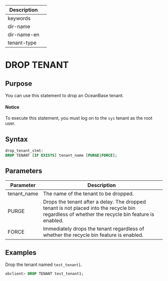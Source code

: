 | Description |                 |
|---------------|-----------------|
| keywords |                 |
| dir-name |                 |
| dir-name-en |                 |
| tenant-type |                 |

# DROP TENANT

## Purpose

You can use this statement to drop an OceanBase tenant.

  <main id="notice" type='notice'>
    <h4>Notice</h4>
    <p>To execute this statement, you must log on to the <code>sys</code> tenant as the root user. </p>
  </main>

## Syntax

```sql
drop_tenant_stmt:
DROP TENANT [IF EXISTS] tenant_name [PURGE|FORCE];
```

## Parameters

| **Parameter** | **Description** |
|-------------|--------------------------------------|
| tenant_name | The name of the tenant to be dropped.  |
| PURGE | Drops the tenant after a delay. The dropped tenant is not placed into the recycle bin regardless of whether the recycle bin feature is enabled.  |
| FORCE | Immediately drops the tenant regardless of whether the recycle bin feature is enabled.  |

## Examples

Drop the tenant named `test_tenant1`.

```sql
obclient> DROP TENANT test_tenant1;
```
